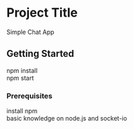 # Project Title

Simple Chat App

## Getting Started

npm install  
npm start

### Prerequisites

install npm  
basic knowledge on node.js and socket-io